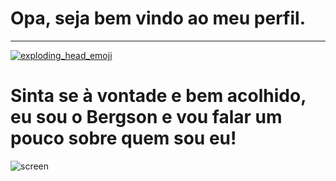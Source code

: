 # Opa, seja bem vindo ao meu perfil. 

---

[![exploding_head_emoji](https://cdn3.emoji.gg/emojis/1396-exploding-head-emoji.gif)](https://emoji.gg/emoji/1396-exploding-head-emoji)
# Sinta se à vontade e bem acolhido, eu sou o Bergson e vou falar um pouco sobre quem sou eu!
![screen](https://media.giphy.com/media/VtDRXohjexcyCDlL6Z/giphy.gif?cid=ecf05e47l8u4umuimvz6etxovazx6ofszua73ju2mbi9gdej&ep=v1_gifs_search&rid=giphy.gif&ct=g)

